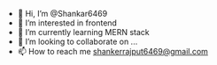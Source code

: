 - 👋 Hi, I’m @Shankar6469
- 👀 I’m interested in frontend 
- 🌱 I’m currently learning MERN stack
- 💞️ I’m looking to collaborate on ...
- 📫 How to reach me shankerrajput6469@gmail.com

<!---
Shankar6469/Shankar6469 is a ✨ special ✨ repository because its `README.md` (this file) appears on your GitHub profile.
You can click the Preview link to take a look at your changes.
--->
